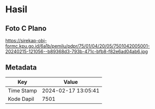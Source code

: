 # Hasil

## Foto C Plano

https://sirekap-obj-formc.kpu.go.id/6a1b/pemilu/pdpr/75/01/04/20/05/7501042005001-20240215-121056--b89368d3-793b-471c-bfb8-f82e6ad04ab6.jpg


## Metadata

| Key        | Value               |
| ---------- | ------------------- |
| Time Stamp | 2024-02-17 13:05:41 |
| Kode Dapil | 7501                |



